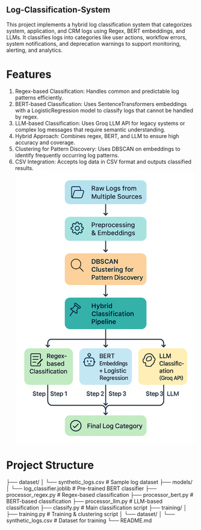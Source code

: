 ## Log-Classification-System
This project implements a hybrid log classification system that categorizes system, application, and CRM logs using Regex, BERT embeddings, and LLMs. It classifies logs into categories like user actions, workflow errors, system notifications, and deprecation warnings to support monitoring, alerting, and analytics.

# Features
1. Regex-based Classification: Handles common and predictable log patterns efficiently.
2. BERT-based Classification: Uses SentenceTransformers embeddings with a LogisticRegression model to classify logs that cannot be handled by regex.
3. LLM-based Classification: Uses Groq LLM API for legacy systems or complex log messages that require semantic understanding.
4. Hybrid Approach: Combines regex, BERT, and LLM to ensure high accuracy and coverage.
5. Clustering for Pattern Discovery: Uses DBSCAN on embeddings to identify frequently occurring log patterns.
6. CSV Integration: Accepts log data in CSV format and outputs classified results.
![Alt text](fa4b30b8-7b5b-4013-8a10-1272e4df0e7a.png)

# Project Structure
├── dataset/
│   └── synthetic_logs.csv        # Sample log dataset
├── models/
│   └── log_classifier.joblib     # Pre-trained BERT classifier
├── processor_regex.py            # Regex-based classification
├── processor_bert.py             # BERT-based classification
├── processor_llm.py              # LLM-based classification
├── classify.py                   # Main classification script
├── training/
│   ├── training.py               # Training & clustering script
│   └── dataset/
│       └── synthetic_logs.csv    # Dataset for training
└── README.md
